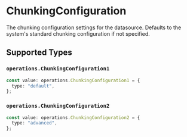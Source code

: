 # ChunkingConfiguration

The chunking configuration settings for the datasource. Defaults to the system's standard chunking configuration if not specified.


## Supported Types

### `operations.ChunkingConfiguration1`

```typescript
const value: operations.ChunkingConfiguration1 = {
  type: "default",
};
```

### `operations.ChunkingConfiguration2`

```typescript
const value: operations.ChunkingConfiguration2 = {
  type: "advanced",
};
```

